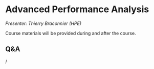 # Advanced Performance Analysis

*Presenter: Thierry Braconnier (HPE)*

Course materials will be provided during and after the course.

<!--
Temporary location of materials (for the lifetime of the training project):

-   Slides: `/project/project_465001726/Slides/HPE/10_advanced_performance_analysis_merged.pdf`
-->

<!--
Archived materials on LUMI:

-   Slides: `/appl/local/training/2p3day-20250303/files/LUMI-2p3day-20250303-402-Advanced_Performance_Analysis.pdf`

-   Recording: `/appl/local/training/2p3day-20250303/recordings/402-Advanced_Performance_Analysis.mp4`

These materials can only be distributed to actual users of LUMI (active user account).
-->


## Q&A

/
